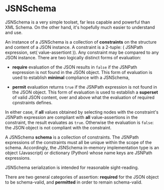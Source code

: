 # JSNSchema

JSNSchema is a very simple toolset, far less capable and powerful than XML Schema. On the other hand, it's hopefully much easier to understand and use.

An instance of a JSNSchema is a collection of **constraints** on the structure and content of a JSON instance. A constraint is a 2-tuple: ( JSNPath expression, set( value-assertiont )). Any constraint may be compared to any JSON instance. There are two logically distinct forms of evaluation:

  - **require** evaluation of the JSON results in `false` if the JSNPath expression is not found in the JSON object. This form of evaluation is used to establish **minimal** compliance with a JSNSchema,
  
  - **permit** evaluation returns `true` if the JSNPath expression is not found in the JSON object. This form of evaluation is used to establish a **superset** of valid JSON content, over and above what the evaluation of required cpnstraints defines.
  
In either case, if **all** values obtained by selecting nodes with the constraint's JSNPath expression are compliant with **all** value-assertions in the constraint, the result evaluates as `true`. Otherwise the evaluation is `false`: the JSON object is not compliant with the constraint.

A JSNSchema **schema** is a collection of constraints. The JSNPath expressions of the constraints must all be unique within the scope of the schema. Accordingly, the JSNSchema in-memory implementation type is an object (Javascript) or dictionary (Python) whose name keys are JSNPath expressions.

JSNSchema serialization is intended for reasonable sight-reading.

There are two general categories of assertion: **required** for the JSON object to be schema-valid, and **permitted** in order to remain schema-valid.
